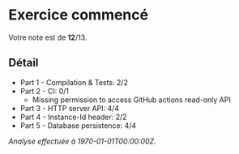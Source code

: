 # Exercice commencé
Votre note est de **12**/13.

## Détail
* Part 1 - Compilation & Tests: 2/2
* Part 2 - CI: 0/1
    * Missing permission to access GitHub actions read-only API
* Part 3 - HTTP server API: 4/4
* Part 4 - Instance-Id header: 2/2
* Part 5 - Database persistence: 4/4


*Analyse effectuée à 1970-01-01T00:00:00Z.*
